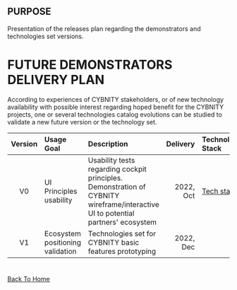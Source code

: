 ## PURPOSE
Presentation of the releases plan regarding the demonstrators and technologies set versions.

# FUTURE DEMONSTRATORS DELIVERY PLAN
According to experiences of CYBNITY stakeholders, or of new technology availability with possible interest regarding hoped benefit for the CYBNITY projects, one or several technologies catalog evolutions can be studied to validate a new future version or the technology set.

| Version | Usage Goal | Description | Delivery | Technology Stack | Demonstrator |
|  :---:  |   :---     |    :---     |     ---: |      :---        |     :---     |
| V0 | UI Principles usability  | Usability tests regarding cockpit principles. Demonstration of CYBNITY wireframe/interactive UI to potential partners' ecosystem | 2022, Oct | [Tech stack](../demonstrators-line/demonstrator-v0/technologies-stack-analysis.md) | - [Tech stack Demonstrator](https://github.com/cybnity/foundation/tree/main/prototypes-line/techstack/v0)<br>- UI demonstrator |
| V1 | Ecosystem positioning validation | Technologies set for CYBNITY basic features prototyping | 2022, Dec | | |

#
[Back To Home](../README.md)
